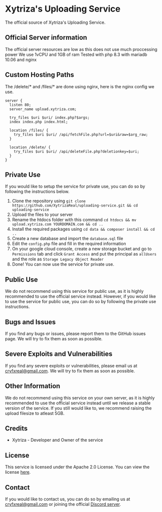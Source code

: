 # Xytriza's Uploading Service
The official source of Xytriza's Uploading Service.

## Official Server information
The official server resources are low as this does not use much proccessing power
We use 1vCPU and 1GB of ram
Tested with php 8.3 with mariadb 10.06 and nginx

## Custom Hosting Paths
The /delete/* and /files/* are done using nginx, here is the nginx config we use.
```
server {
  listen 80;
  server_name upload.xytriza.com;

  try_files $uri $uri/ index.php?$args;
  index index.php index.html;
  
  location /files/ {
    try_files $uri $uri/ /api/fetchFile.php?url=$uri&raw=$arg_raw;
  }
  
  location /delete/ {
    try_files $uri $uri/ /api/deleteFile.php?deletionkey=$uri;
  }
}
```

## Private Use
If you would like to setup the service for private use, you can do so by following the instructions below.

1. Clone the repository using `git clone https://github.com/XytrizaReal/uploading-service.git && cd uploading-service`
2. Upload the files to your server
3. Rename the htdocs folder with this command `cd htdocs && mv upload.xytriza.com YOURDOMAIN.com && cd ..`
4. Install the required packages using `cd data && composer install && cd ..`
5. Create a new database and import the `database.sql` file
6. Edit the `config.php` file and fill in the required information
7. On your google cloud console, create a new storage bucket and go to `Permissions` tab and click `Grant Access` and put the principal as `allUsers` and the role as `Storage Legacy Object Reader`
8. Done! You can now use the service for private use.

## Public Use
We do not recommend using this service for public use, as it is highly recommended to use the official service instead. However, if you would like to use the service for public use, you can do so by following the private use instructions.

## Bugs and Issues
If you find any bugs or issues, please report them to the GitHub issues page. We will try to fix them as soon as possible.

## Severe Exploits and Vulnerabilities
If you find any severe exploits or vulnerabilities, please email us at cryfxreal@gmail.com. We will try to fix them as soon as possible.

## Other Information
We do not recommend using this service on your own server, as it is highly recommended to use the official service instead until we release a stable version of the service.
If you still would like to, we recommend raising the upload filesize to atleast 5GB.

## Credits
- Xytriza - Developer and Owner of the service

## License
This service is licensed under the Apache 2.0 License. You can view the license [here](https://github.com/Xytrizareal/uploading-service/blob/master/LICENSE.txt).

## Contact
If you would like to contact us, you can do so by emailing us at cryfxreal@gmail.com or joining the official [Discord server](https://upload.xytriza.com/discord).
